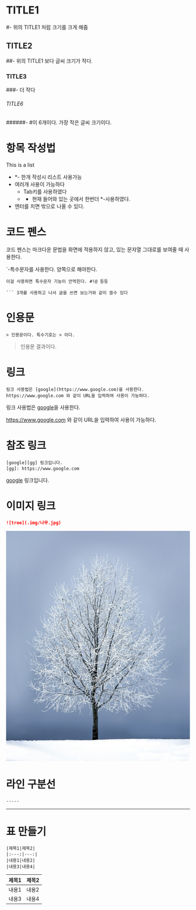 # TITLE1

#- 위의 TITLE1 처럼 크기를 크게 해줌

## TITLE2

##- 위의 TITLE1 보다 글씨 크기가 작다.

### TITLE3

###- 더 작다

###### TITLE6

######- #이 6개이다. 가장 작은 글씨 크기이다.



# 항목 작성법

This is a list

* *- 한개 작성시 리스트 사용가능
* 여러개 사용이 가능하다
  * Tab키를 사용하였다
  * * 현재 들어와 있는 곳에서 한번더 *-사용하였다.
* 엔터를 치면 밖으로 나올 수 있다.



# 코드 펜스

코드 펜스는 마크다운 문법을 화면에 적용하지 않고, 있는 문자열 그대로를 보여줄 때 사용한다.

`-특수문자를 사용한다. 양쪽으로 해야한다. 

`이걸 사용하면 특수문자 기능이 안먹힌다. #!@ 등등 `

```
​``` 3개를 사용하고 나서 글을 쓰면 보는거와 같이 쓸수 있다
```



# 인용문

```.
> 인용문이다. 특수기호는 > 이다.
```

> 인용문 결과이다.



# 링크



```링크
링크 사용법은 [google](https://www.google.com)을 사용한다.
https://www.google.com 와 같이 URL을 입력하여 사용이 가능하다.
```

링크 사용법은 [google](https://www.google.com)을 사용한다.

https://www.google.com 와 같이 URL을 입력하여 사용이 가능하다.



# 참조 링크

```참조 링크
[google][gg] 링크입니다.
[gg]: https://www.google.com
```

[google][gg] 링크입니다.

[gg]: https://www.google.com





# 이미지 링크

```markdown
![tree](.img/나무.jpg)
```

![tree](./나무.jpg)



# 라인 구분선

```
-----
```

----



# 표 만들기

```
|제목1|제목2|
|:---:|---:|
|내용1|내용2|
|내용3|내용4|
```

| 제목1 | 제목2 |
| :---: | ----: |
| 내용1 | 내용2 |
| 내용3 | 내용4 |